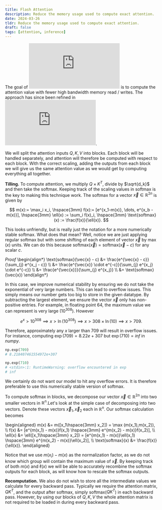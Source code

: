 ```yaml
---
title: Flash Attention
description: Reduce the memory usage used to compute exact attention.
date: 2024-03-26
tldr: Reduce the memory usage used to compute exact attention.
draft: false
tags: [attention, inference] 
---
```

The goal of ![*Flash Attention*](https://arxiv.org/pdf/2205.14135.pdf) is to compute the attention value with fewer high bandwidth memory read / writes. The approach has since been refined in  ![*Flash Attention 2*](https://arxiv.org/pdf/2307.08691.pdf). 

We will split the attention inputs $Q,K,V$ into blocks. Each block will be handled separately, and attention will therefore be computed with respect to each block. With the correct scaling, adding the outputs from each block we will give us the same attention value as we would get by computing everything all together. 

**Tilling.** To compute attention, we multiply $Q \times K^T$, divide by $\sqrt{d_k}$ and then take the softmax. Keeping track of the scaling values in softmax is the key to making this technique work. The softmax for a vector $\vec{x} \in \mathbb{R}^{2n}$ is given by

$$
    m(x):= \max_i x_i, \hspace{3mm} f(x):= [e^{x_1-m(x)}, \dots, e^{x_b -m(x)}], \hspace{3mm} \ell(x) := \sum_i f(x)_i, \hspace{3mm} \text{softmax}(x) := \frac{f(x)}{\ell(x)}.
$$

This looks unfriendly, but is really just the notation for a more numerically stable softmax. What does that mean? Well, notice we are just applying regular softmax but with some shifting of each element of vector $\vec{x}$ by $\max(x)$ units. We can do this because softmax$(\vec{x}) = \text{softmax}(\vec{x}-c)$ for any scalar $c$. 


*Proof* 
\begin{align*}
\text{softmax}(\vec{x} - c) &= \frac{e^{\vec{x} - c}}{\sum_{j} e^{x_j - c}} \\\\
&= \frac{e^{\vec{x}} \cdot e^{-c}}{\sum_{j} e^{x_j} \cdot e^{-c}} \\\\
&= \frac{e^{\vec{x}}}{\sum_{j} e^{x_j}} \\\\
&= \text{softmax}(\vec{x})
\end{align*}

In this case, we improve numerical stability by ensuring we do not take the exponential of very large numbers. This can lead to overflow issues. This simply means our number gets too big to store in the given datatype. By subtracting the largest element, we ensure the vector $\vec{x}$ only has non-positive entries. For example, in floating point 64, the maximum value we can represent is very large $(10^{308})$. However

$$
    e^x > 10^{308} \implies x > \ln(10^{308}) \implies x > 308 \times \ln(10) \implies x > 709.
$$

Therefore, approximately any $x$ larger than $709$ will result in overflow issues. For instance, computing $\exp(709) = 8.22e+307$ but $\exp(710) = inf$ in *numpy*. 

```python
np.exp(709)
# 8.218407461554972e+307
```

```python
np.exp(710)
# <stdin>:1: RuntimeWarning: overflow encountered in exp
# inf
```

We certainly do not want our model to hit any overflow errors. It is therefore preferable to use this numerically stable version of softmax. 


To compute softmax in blocks, we decompose our vector $\vec{x} \in \mathbb{R}^{2n}$ into two smaller vectors in $\mathbb{R}^n$.Let's look at the simple case of decomposing into two vectors. Denote these vectors $\vec{x}_1,\vec{x}_2$ each in $\mathbb{R}^n$. Our softmax calculation becomes

\begin{aligned}
    m(x) &= m([x_1\hspace{3mm}  x_2]) = \max (m(x_1),m(x_2)), \\\\
    f(x) &= [e^{m(x_1) - m(x)}f(x_1) \hspace{3mm} e^{m(x_2) - m(x)}f(x_2)], \\\\
    \ell(x) &= \ell([x_1\hspace{3mm}  x_2]) = [e^{m(x_1) - m(x)}\ell(x_1) \hspace{3mm} e^{m(x_2) - m(x)}\ell(x_2)], \\\\
    \text{softmax}(x) &= \frac{f(x)}{\ell(x)}.
\end{aligned}

Notice that we use $m(x_i) - m(x)$ as the normalization factor, as we do not know which group will contain the maximum value of $\vec{x}$. By keeping track of both $m(x)$ and $\ell(x)$ we will be able to accurately recombine the softmax outputs for each block, as will know how to rescale the softmax outputs.

**Recomputation.** We also do not wish to store all the intermediate values we calculate for every backward pass. Typically we require the attention matrix, $QK^T$, and the output after softmax, simply softmax($QK^T$) in each backward pass. However, by using our blocks of $Q,K,V$ the whole attention matrix is not required to be loaded in during every backward pass. 


